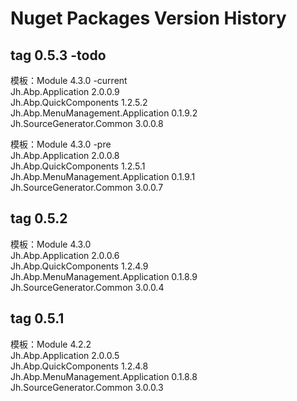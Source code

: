 # Nuget Packages Version History

## tag 0.5.3 -todo

模板：Module 4.3.0 -current  
Jh.Abp.Application 2.0.0.9  
Jh.Abp.QuickComponents 1.2.5.2  
Jh.Abp.MenuManagement.Application 0.1.9.2  
Jh.SourceGenerator.Common 3.0.0.8  

模板：Module 4.3.0 -pre  
Jh.Abp.Application 2.0.0.8  
Jh.Abp.QuickComponents 1.2.5.1  
Jh.Abp.MenuManagement.Application 0.1.9.1  
Jh.SourceGenerator.Common 3.0.0.7  

## tag 0.5.2

模板：Module 4.3.0  
Jh.Abp.Application 2.0.0.6  
Jh.Abp.QuickComponents 1.2.4.9  
Jh.Abp.MenuManagement.Application 0.1.8.9  
Jh.SourceGenerator.Common 3.0.0.4  

## tag 0.5.1

模板：Module 4.2.2  
Jh.Abp.Application 2.0.0.5  
Jh.Abp.QuickComponents 1.2.4.8  
Jh.Abp.MenuManagement.Application 0.1.8.8  
Jh.SourceGenerator.Common 3.0.0.3  
